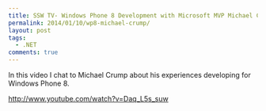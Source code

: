 ```yaml
---
title: SSW TV- Windows Phone 8 Development with Microsoft MVP Michael Crump
permalink: 2014/01/10/wp8-michael-crump/
layout: post
tags:
  - .NET
comments: true
---
```


In this video I chat to Michael Crump about his experiences developing for Windows Phone 8.

http://www.youtube.com/watch?v=Daq_L5s_suw

